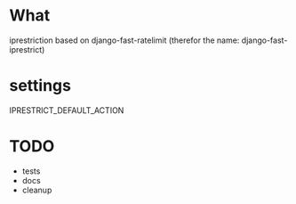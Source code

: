 # What

iprestriction based on django-fast-ratelimit (therefor the name: django-fast-iprestrict)

# settings

IPRESTRICT_DEFAULT_ACTION

# TODO

-   tests
-   docs
-   cleanup
